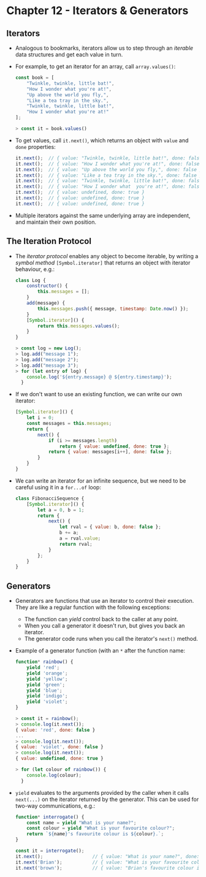 # Chapter 12 - Iterators & Generators

## Iterators

- Analogous to bookmarks, iterators allow us to step through an _iterable_ data structures and get each value in turn.

- For example, to get an iterator for an array, call `array.values()`:

    ```javascript
    const book = [
        "Twinkle, twinkle, little bat!",
        "How I wonder what you're at!",
        "Up above the world you fly,",
        "Like a tea tray in the sky.",
        "Twinkle, twinkle, little bat!",
        "How I wonder what you're at!"
    ];

    > const it = book.values()
    ```

- To get values, call `it.next()`, which returns an object with `value` and `done` properties:

    ```javascript
    it.next();  // { value: "Twinkle, twinkle, little bat!", done: false }
    it.next();  // { value: "How I wonder what you're at!", done: false }
    it.next();  // { value: "Up above the world you fly,", done: false }
    it.next();  // { value: "Like a tea tray in the sky.", done: false }
    it.next();  // { value: "Twinkle, twinkle, little bat!", done: false }
    it.next();  // { value: "How I wonder what  you're at!", done: false }
    it.next();  // { value: undefined, done: true }
    it.next();  // { value: undefined, done: true }
    it.next();  // { value: undefined, done: true }
    ```

- Multiple iterators against the same underlying array are independent, and maintain their own position.


## The Iteration Protocol

- The _iterator protocol_ enables any object to become iterable, by writing a _symbol method_ `[Symbol.iterator]` that returns an object with iterator behaviour, e.g.:

    ```javascript
    class Log {
        constructor() {
            this.messages = [];
        }
        add(message) {
            this.messages.push({ message, timestamp: Date.now() });
        }
        [Symbol.iterator]() {
            return this.messages.values();
        }
    }

    > const log = new Log();
    > log.add("message 1");
    > log.add("message 2");
    > log.add("message 3");
    > for (let entry of log) {
        console.log('${entry.message} @ ${entry.timestamp}');
      }
    ```

- If we don't want to use an existing function, we can write our own iterator:

    ```javascript
    [Symbol.iterator]() {
        let i = 0;
        const messages = this.messages;
        return {
            next() {
                if (i >= messages.length)
                    return { value: undefined, done: true };
                return { value: messages[i++], done: false };
            }
        }
    }
    ```

- We can write an iterator for an infinite sequence, but we need to be careful using it in a `for...of` loop:

    ```javascript
    class FibonacciSequence {
        [Symbol.iterator]() {
            let a = 0, b = 1;
            return {
                next() {
                    let rval = { value: b, done: false };
                    b += a;
                    a = rval.value;
                    return rval;
                }
            };
        }
    }
    ```


## Generators

- Generators are functions that use an iterator to control their execution. They are like a regular function with the following exceptions:
    - The function can _yield_ control back to the caller at any point.
    - When you call a generator it doesn't run, but gives you back an iterator.
    - The generator code runs when you call the iterator's `next()` method.

- Example of a generator function (with an `*` after the function name:

    ```javascript
    function* rainbow() {
        yield 'red';
        yield 'orange';
        yield 'yellow';
        yield 'green';
        yield 'blue';
        yield 'indigo';
        yield 'violet';
    }

    > const it = rainbow();
    > console.log(it.next());
    { value: 'red', done: false }
    ...
    > console.log(it.next());
    { value: 'violet', done: false }
    > console.log(it.next());
    { value: undefined, done: true }

    > for (let colour of rainbow()) {
        console.log(colour);
      }
    ```

- `yield` evaluates to the arguments provided by the caller when it calls `next(...)` on the iterator returned by the generator.  This can be used for two-way communications, e.g.:

    ```javascript
    function* interrogate() {
        const name = yield "What is your name?";
        const colour = yield "What is your favourite colour?";
        return `${name}'s favourite colour is ${colour}.`;
    }

    const it = interrogate();
    it.next();                  // { value: "What is your name?", done: false }
    it.next('Brian');           // { value: "What is your favourite colour?", done: false }
    it.next('brown');           // { value: "Brian's favourite colour is brown.", done: false }
    ```

